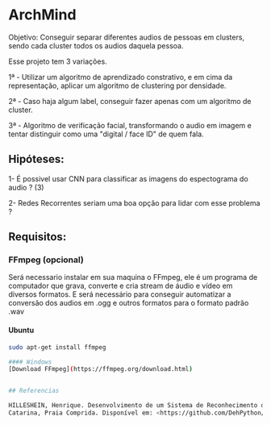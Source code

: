 # ArchMind

Objetivo: Conseguir separar diferentes audios de pessoas em clusters, sendo cada cluster todos os audios daquela pessoa.

Esse projeto tem 3 variações.

1ª - Utilizar um algoritmo de aprendizado constrativo, e em cima da representação, aplicar um algoritmo de clustering por densidade.

2ª - Caso haja algum label, conseguir fazer apenas com um algoritmo de cluster.

3ª - Algoritmo de verificação facial, transformando o audio em imagem e tentar distinguir como uma "digital / face ID" de quem fala.

## Hipóteses:

1- É possivel usar CNN para classificar as imagens do espectograma do audio ? (3)

2- Redes Recorrentes seriam uma boa opção para lidar com esse problema ?

## Requisitos:
### FFmpeg (opcional)
Será necessario instalar em sua maquina o FFmpeg, ele é um programa de computador que grava, converte e cria stream de áudio e vídeo em diversos formatos. E será necessário para conseguir automatizar a conversão dos audios em .ogg e outros formatos para o formato padrão .wav 

#### Ubuntu
```bash
sudo apt-get install ffmpeg

#### Windows
[Download FFmpeg](https://ffmpeg.org/download.html)


## Referencias

HILLESHEIN, Henrique. Desenvolvimento de um Sistema de Reconhecimento de Locutor Utilizando Aprendizado de Máquina. 2018. Trabalho de Conclusão de Curso (Graduação) – Engenharia de Telecomunicações, Instituto Federal de Santa
Catarina, Praia Comprida. Disponível em: <https://github.com/DehPython/ArchMind/files/13999286/TCC290_Henrique_Hilleshein.pdf>. Acesso em: 19/01/2024. Observação: Documento totalmente lido, com relevante impacto no estudo realizado.

